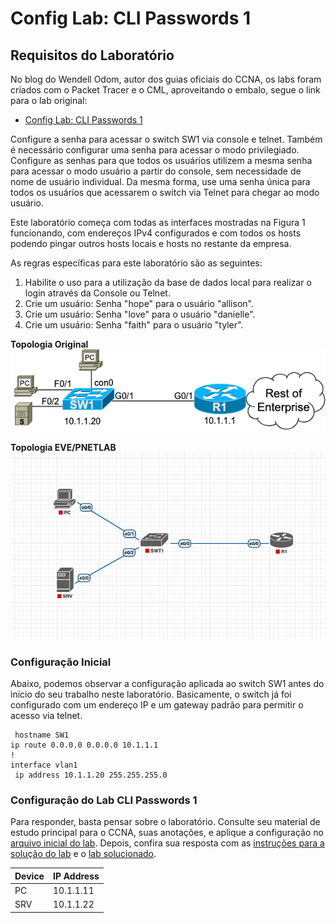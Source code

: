 # Config Lab: CLI Passwords 1

## Requisitos do Laboratório

No blog do Wendell Odom, autor dos guias oficiais do CCNA, os labs foram criados com o Packet Tracer e o CML, aproveitando o embalo, segue o link para o lab original:

- [Config Lab: CLI Passwords 1](https://www.certskills.com/clab102/)

Configure a senha para acessar o switch SW1 via console e telnet. Também é necessário configurar uma senha para acessar o modo privilegiado. Configure as senhas para que todos os usuários utilizem a mesma senha para acessar o modo usuário a partir do console, sem necessidade de nome de usuário individual. Da mesma forma, use uma senha única para todos os usuários que acessarem o switch via Telnet para chegar ao modo usuário.

Este laboratório começa com todas as interfaces mostradas na Figura 1 funcionando, com endereços IPv4 configurados e com todos os hosts podendo pingar outros hosts locais e hosts no restante da empresa.

As regras específicas para este laboratório são as seguintes:

1. Habilite o uso para a utilização da base de dados local para realizar o login através da Console ou Telnet.
2. Crie um usuário: Senha "hope" para o usuário "allison".
3. Crie um usuário: Senha "love" para o usuário "danielle".
4. Crie um usuário: Senha "faith" para o usuário "tyler".

**Topologia Original**
![Topologia Original](./assets/img/00-topology.png)

**Topologia EVE/PNETLAB**
![Topologia EVE/PNETLAB](./assets/img/01-topology.png)

### Configuração Inicial

Abaixo, podemos observar a configuração aplicada ao switch SW1 antes do início do seu trabalho neste laboratório. Basicamente, o switch já foi configurado com um endereço IP e um gateway padrão para permitir o acesso via telnet.

```cisco
 hostname SW1
ip route 0.0.0.0 0.0.0.0 10.1.1.1
!
interface vlan1
 ip address 10.1.1.20 255.255.255.0
```

### Configuração do Lab CLI Passwords 1

Para responder, basta pensar sobre o laboratório. Consulte seu material de estudo principal para o CCNA, suas anotações, e aplique a configuração no [arquivo inicial do lab](./assets/lab/16_config_lab_cli_passwords_1_inicial.zip). Depois, confira sua resposta com as [instruções para a solução do lab](./lab-solution.md) e o [lab solucionado](./assets/lab/16_config_lab_cli_passwords_1_resolvido).

| Device | IP Address|
| --- | --- |
| PC | 10.1.1.11 |
| SRV | 10.1.1.22 |
